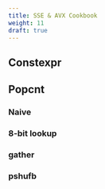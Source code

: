 ```yaml
---
title: SSE & AVX Cookbook
weight: 11
draft: true
---
```


## Constexpr

## Popcnt

### Naive

### 8-bit lookup

### gather

### pshufb
